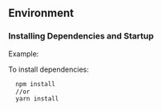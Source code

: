## Environment

### Installing Dependencies and Startup

Example:

To install dependencies:

  ```bash
    npm install
    //or
    yarn install
  ```